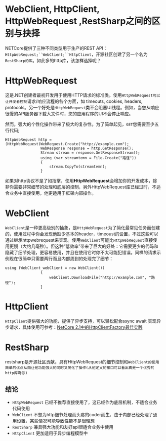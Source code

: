 # WebClient, HttpClient, HttpWebRequest ,RestSharp之间的区别与抉择

NETCore提供了三种不同类型用于生产的REST API： `HttpWebRequest;``WebClient;``HttpClient`，开源社区创建了另一个名为`RestSharp的库`。如此多的http库，该怎样选择呢？

# HttpWebRequest

这是.NET创建者最初开发用于使用HTTP请求的标准类。使用`HttpWebRequest可以让开发者控制`请求/响应流程的各个方面，如 timeouts, cookies, headers, protocols。另一个好处是`HttpWebRequest`类不会阻塞UI线程。例如，当您从响应很慢的API服务器下载大文件时，您的应用程序的UI不会停止响应。

然而，强大的个性化操作带来了极大的复杂性。为了简单起见，`GET`您需要至少五行代码;

```
HttpWebRequest http = (HttpWebRequest)WebRequest.Create("http://example.com");
                WebResponse response = http.GetResponse();
                Stream stream = response.GetResponseStream();
                using (var streamtemn = File.Create("路径"))
                {
                    stream.CopyTo(streamtemn);
                }
```

 

如果对http协议不是了如指掌，使用**HttpWebRequest**会增加你的开发成本，除非你需要非常细节的处理和底层的控制，另外HttpWebRequest库已经过时，不适合业务中直接使用，他更适用于框架内部操作。

#  WebClient

`WebClient`是一种更高级别的抽象，是`HttpWebRequest`为了简化最常见任务而创建的，使用过程中你会发现他缺少基本的header，timeoust的设置，不过这些可以通过继承httpwebrequest来实现。使用`WebClient`可能比`HttpWebRequest`直接使用更慢（大约几毫秒）。但这种“低效率”带来了巨大的好处：它需要更少的代码和隐藏了细节处理，更容易使用，并且在使用它时你不太可能犯错误。同样的请求示例现在很简单只需要两行而且内部周到的处理完了细节：

```
using (WebClient webClient = new WebClient())
                {
                    webClient.DownloadFile("http://example.com", "路径");
                }
```

# HttpClient

`HttpClient`提供强大的功能，提供了异步支持，可以轻松配合async await 实现异步请求，具体使用可参考：[NetCore 2.1中的HttpClientFactory最佳实践](https://www.cnblogs.com/xiaoliangge/p/9476568.html)

# **RestSharp**

 

restsharp是开源社区贡献，具有HttpWebRequest的细节控制和`WebClient的使用简单的优点从而让他功能强大的同时又简化了操作(从他定义的接口可以看出真是一个优秀的http库啊😊)`





## 结论

- `HttpWebRequest` 已经不推荐直接使用了，这已经作为底层机制，不适合业务代码使用
- `WebClient` 不想为http细节处理而头疼的coder而生，由于内部已经处理了通用设置，某些情况可能导致性能不是很理想
- `RestSharp` 兼具强大功能和友好api很适合业务中使用
- `HttpClient` 更加适用于异步编程模型中